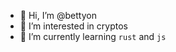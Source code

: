 - 👋 Hi, I’m @bettyon
- 👀 I’m interested in cryptos
- 🌱 I’m currently learning `rust` and `js`

<!---
bettyon/bettyon is a ✨ special ✨ repository because its `README.md` (this file) appears on your GitHub profile.
You can click the Preview link to take a look at your changes.
--->
